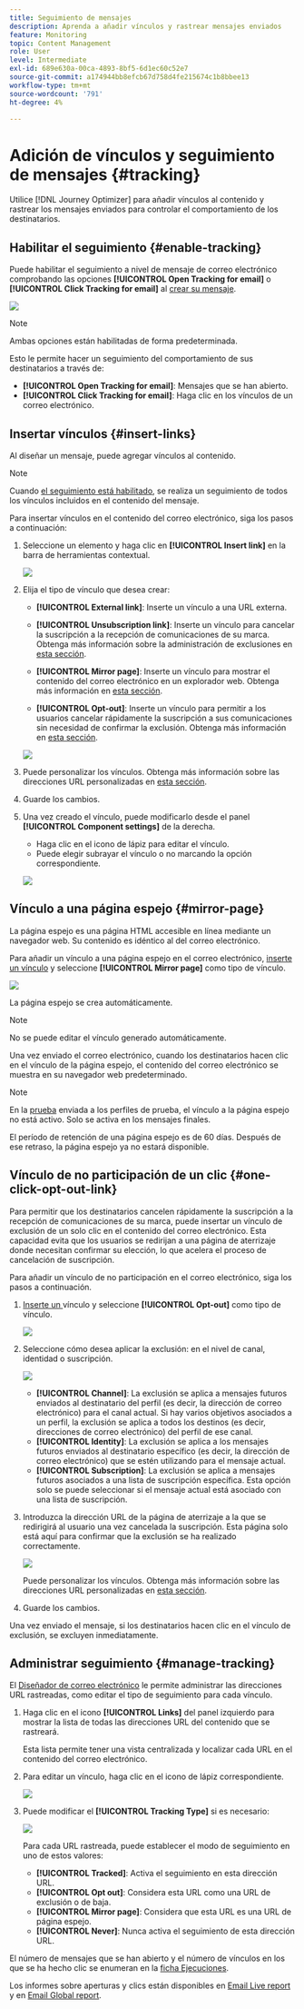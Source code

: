 ```yaml
---
title: Seguimiento de mensajes
description: Aprenda a añadir vínculos y rastrear mensajes enviados
feature: Monitoring
topic: Content Management
role: User
level: Intermediate
exl-id: 689e630a-00ca-4893-8bf5-6d1ec60c52e7
source-git-commit: a174944bb8efcb67d758d4fe215674c1b8bbee13
workflow-type: tm+mt
source-wordcount: '791'
ht-degree: 4%

---
```


# Adición de vínculos y seguimiento de mensajes {#tracking}

Utilice [!DNL Journey Optimizer] para añadir vínculos al contenido y rastrear los mensajes enviados para controlar el comportamiento de los destinatarios.

## Habilitar el seguimiento {#enable-tracking}

Puede habilitar el seguimiento a nivel de mensaje de correo electrónico comprobando las opciones **[!UICONTROL Open Tracking for email]** o **[!UICONTROL Click Tracking for email]** al [crear su mensaje](create-message.md).

![](assets/message-tracking.png)

>[!NOTE]
>
>Ambas opciones están habilitadas de forma predeterminada.

Esto le permite hacer un seguimiento del comportamiento de sus destinatarios a través de:
* **[!UICONTROL Open Tracking for email]**: Mensajes que se han abierto.
* **[!UICONTROL Click Tracking for email]**: Haga clic en los vínculos de un correo electrónico.

## Insertar vínculos {#insert-links}

Al diseñar un mensaje, puede agregar vínculos al contenido.

>[!NOTE]
>
>Cuando [el seguimiento está habilitado](#enable-tracking), se realiza un seguimiento de todos los vínculos incluidos en el contenido del mensaje.

Para insertar vínculos en el contenido del correo electrónico, siga los pasos a continuación:

1. Seleccione un elemento y haga clic en **[!UICONTROL Insert link]** en la barra de herramientas contextual.

   ![](assets/message-tracking-insert-link.png)

1. Elija el tipo de vínculo que desea crear:

   * **[!UICONTROL External link]**: Inserte un vínculo a una URL externa.

   * **[!UICONTROL Unsubscription link]**: Inserte un vínculo para cancelar la suscripción a la recepción de comunicaciones de su marca. Obtenga más información sobre la administración de exclusiones en [esta sección](consent.md#opt-out-management).

   * **[!UICONTROL Mirror page]**: Inserte un vínculo para mostrar el contenido del correo electrónico en un explorador web. Obtenga más información en [esta sección](#mirror-page).

   * **[!UICONTROL Opt-out]**: Inserte un vínculo para permitir a los usuarios cancelar rápidamente la suscripción a sus comunicaciones sin necesidad de confirmar la exclusión. Obtenga más información en [esta sección](#one-click-opt-out-link).

   ![](assets/message-tracking-links.png)

1. Puede personalizar los vínculos. Obtenga más información sobre las direcciones URL personalizadas en [esta sección](personalization/personalization-syntax.md#perso-urls).

1. Guarde los cambios.

1. Una vez creado el vínculo, puede modificarlo desde el panel **[!UICONTROL Component settings]** de la derecha.

   * Haga clic en el icono de lápiz para editar el vínculo.
   * Puede elegir subrayar el vínculo o no marcando la opción correspondiente.

   ![](assets/message-tracking-link-settings.png)

## Vínculo a una página espejo {#mirror-page}

La página espejo es una página HTML accesible en línea mediante un navegador web. Su contenido es idéntico al del correo electrónico.

Para añadir un vínculo a una página espejo en el correo electrónico, [inserte un vínculo](#insert-links) y seleccione **[!UICONTROL Mirror page]** como tipo de vínculo.

![](assets/message-tracking-mirror-page.png)

La página espejo se crea automáticamente.

>[!NOTE]
>
>No se puede editar el vínculo generado automáticamente.

Una vez enviado el correo electrónico, cuando los destinatarios hacen clic en el vínculo de la página espejo, el contenido del correo electrónico se muestra en su navegador web predeterminado.

>[!NOTE]
>
>En la [prueba](preview.md#send-proofs) enviada a los perfiles de prueba, el vínculo a la página espejo no está activo. Solo se activa en los mensajes finales.

El período de retención de una página espejo es de 60 días. Después de ese retraso, la página espejo ya no estará disponible.

## Vínculo de no participación de un clic {#one-click-opt-out-link}

Para permitir que los destinatarios cancelen rápidamente la suscripción a la recepción de comunicaciones de su marca, puede insertar un vínculo de exclusión de un solo clic en el contenido del correo electrónico. Esta capacidad evita que los usuarios se redirijan a una página de aterrizaje donde necesitan confirmar su elección, lo que acelera el proceso de cancelación de suscripción.

Para añadir un vínculo de no participación en el correo electrónico, siga los pasos a continuación.

1. [Inserte un ](#insert-links) vínculo y seleccione  **[!UICONTROL Opt-out]** como tipo de vínculo.

   ![](assets/message-tracking-opt-out.png)

1. Seleccione cómo desea aplicar la exclusión: en el nivel de canal, identidad o suscripción.

   ![](assets/message-tracking-opt-out-level.png)

   * **[!UICONTROL Channel]**: La exclusión se aplica a mensajes futuros enviados al destinatario del perfil (es decir, la dirección de correo electrónico) para el canal actual. Si hay varios objetivos asociados a un perfil, la exclusión se aplica a todos los destinos (es decir, direcciones de correo electrónico) del perfil de ese canal.
   * **[!UICONTROL Identity]**: La exclusión se aplica a los mensajes futuros enviados al destinatario específico (es decir, la dirección de correo electrónico) que se estén utilizando para el mensaje actual.
   * **[!UICONTROL Subscription]**: La exclusión se aplica a mensajes futuros asociados a una lista de suscripción específica. Esta opción solo se puede seleccionar si el mensaje actual está asociado con una lista de suscripción.

1. Introduzca la dirección URL de la página de aterrizaje a la que se redirigirá al usuario una vez cancelada la suscripción. Esta página solo está aquí para confirmar que la exclusión se ha realizado correctamente.

   ![](assets/message-tracking-opt-out-confirmation.png)

   Puede personalizar los vínculos. Obtenga más información sobre las direcciones URL personalizadas en [esta sección](personalization/personalization-syntax.md).

1. Guarde los cambios.

Una vez enviado el mensaje, si los destinatarios hacen clic en el vínculo de exclusión, se excluyen inmediatamente.

## Administrar seguimiento {#manage-tracking}

El [Diseñador de correo electrónico](create-email-content.md) le permite administrar las direcciones URL rastreadas, como editar el tipo de seguimiento para cada vínculo.

1. Haga clic en el icono **[!UICONTROL Links]** del panel izquierdo para mostrar la lista de todas las direcciones URL del contenido que se rastreará.

   Esta lista permite tener una vista centralizada y localizar cada URL en el contenido del correo electrónico.

1. Para editar un vínculo, haga clic en el icono de lápiz correspondiente.

   ![](assets/message-tracking-edit-links.png)

1. Puede modificar el **[!UICONTROL Tracking Type]** si es necesario:


   ![](assets/message-tracking-edit-a-link.png)

   Para cada URL rastreada, puede establecer el modo de seguimiento en uno de estos valores:

   * **[!UICONTROL Tracked]**: Activa el seguimiento en esta dirección URL.
   * **[!UICONTROL Opt out]**: Considera esta URL como una URL de exclusión o de baja.
   * **[!UICONTROL Mirror page]**: Considera que esta URL es una URL de página espejo.
   * **[!UICONTROL Never]**: Nunca activa el seguimiento de esta dirección URL.  <!--This information is saved: if the URL appears again in a future message, its tracking is automatically deactivated.-->

El número de mensajes que se han abierto y el número de vínculos en los que se ha hecho clic se enumeran en la [ficha Ejecuciones](message-monitoring.md).

Los informes sobre aperturas y clics están disponibles en [Email Live report](reports/email-live-report.md) y en [Email Global report](reports/email-global-report.md).
